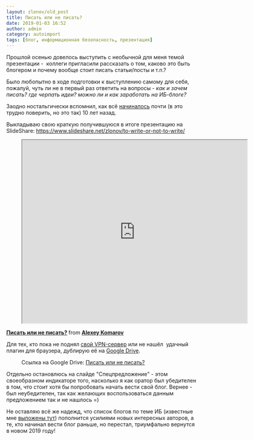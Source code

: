```yaml
---
layout: zlonov/old_post
title: Писать или не писать?
date: 2019-01-03 16:52
author: admin
category: autoimport
tags: [блог, информационная безопасность, презентация]
---
```


Прошлой осенью довелось выступить с необычной для меня темой презентации - &nbsp;коллеги пригласили рассказать о том, каково это быть блогером и почему вообще стоит писать статьи/посты и т.п.?



Было любопытно в ходе подготовки к выступлению самому для себя, пожалуй, чуть ли не в первый раз ответить на вопросы -&nbsp;<em>как и зачем писать? где черпать идеи? можно ли и как заработать на ИБ-блоге?</em>



Заодно ностальгически вспомнил, как всё&nbsp;<a href="https://zlonov.blogspot.com/2009/06/blog-post.html">начиналось</a>&nbsp;почти (в это трудно поверить, но это так) 10 лет назад.&nbsp;



Выкладываю свою краткую получившуюся в итоге презентацию на SlideShare:&nbsp;<a href="https://www.slideshare.net/zlonov/to-write-or-not-to-write/">https://www.slideshare.net/zlonov/to-write-or-not-to-write/</a>


<!-- wp:html -->
<figure><iframe src="https://www.slideshare.net/slideshow/embed_code/key/dZy3wg37NS21cu" width="595" height="485" allowfullscreen=""></iframe></figure>
<!-- /wp:html -->


<strong><a href="https://www.slideshare.net/zlonov/to-write-or-not-to-write" target="_blank" rel="noreferrer noopener">Писать или не писать?</a>&nbsp;</strong>from&nbsp;<strong><a href="https://www.slideshare.net/zlonov" target="_blank" rel="noreferrer noopener">Alexey Komarov</a></strong>



Для тех, кто пока не поднял <a href="https://zlonov.ru/your-own-vpn-server/">свой VPN-сервер</a> или не нашёл  удачный плагин для браузера, дублирую её на <a href="https://drive.google.com/file/d/1A-KaqZ359nAqmP-Z959aFXmBIL18EYjH/">Google Drive</a>.


<!-- wp:image {"id":72577,"align":"center"} -->
<div class="wp-block-image"><figure class="aligncenter"><img src="https://i2.wp.com/zlonov.ru/wp-content/uploads/Ссылка-на-Google-Drive-Писать-или-не-писать.jpg?fit=1024%2C768&amp;ssl=1" alt="" class="wp-image-72577"/><figcaption>Ссылка на Google Drive: <a href="https://drive.google.com/file/d/1A-KaqZ359nAqmP-Z959aFXmBIL18EYjH/">Писать или не писать?</a></figcaption></figure></div>
<!-- /wp:image -->


Отдельно остановлюсь на слайде "Спецпредложение" - этом своеобразном индикаторе того, насколько я как оратор был убедителен в том, что стоит хотя бы попробовать начать вести свой блог. Вернее - был неубедителен, так как желающих воспользоваться данным предложением так и не нашлось =)



Не оставляю всё же надежд, что список блогов по теме ИБ (известные мне&nbsp;<a href="https://zlonov.ru/blogs/">выложены тут</a>) пополнится усилиями новых интересных авторов, а те, кто начинал вести блог раньше, но перестал, триумфально вернутся в новом 2019 году!

